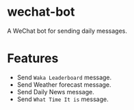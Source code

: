 # wechat-bot
A WeChat bot for sending daily messages.

# Features
- Send `Waka Leaderboard` message.
- Send Weather forecast message.
- Send Daily News message.
- Send `What Time It is` message.
